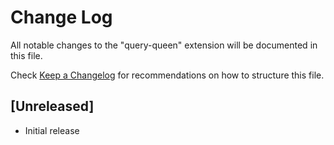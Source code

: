 # Change Log

All notable changes to the "query-queen" extension will be documented in this file.

Check [Keep a Changelog](http://keepachangelog.com/) for recommendations on how to structure this file.

## [Unreleased]

- Initial release
